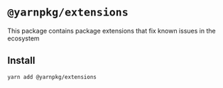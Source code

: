 # `@yarnpkg/extensions`

This package contains package extensions that fix known issues in the ecosystem

## Install

```
yarn add @yarnpkg/extensions
```
